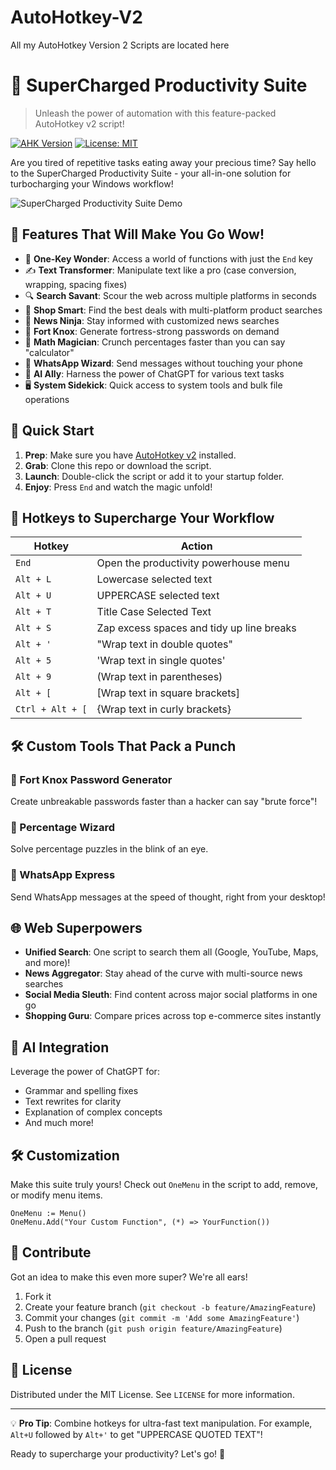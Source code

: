 # AutoHotkey-V2
All my AutoHotkey Version 2 Scripts are located here

# 🚀 SuperCharged Productivity Suite

> Unleash the power of automation with this feature-packed AutoHotkey v2 script!

[![AHK Version](https://img.shields.io/badge/AHK-v2.0%2B-brightgreen)](https://www.autohotkey.com/)
[![License: MIT](https://img.shields.io/badge/License-MIT-yellow.svg)](https://opensource.org/licenses/MIT)

Are you tired of repetitive tasks eating away your precious time? Say hello to the SuperCharged Productivity Suite - your all-in-one solution for turbocharging your Windows workflow!

![SuperCharged Productivity Suite Demo](https://via.placeholder.com/800x400.png?text=SuperCharged+Productivity+Suite+Demo)

## 🌟 Features That Will Make You Go Wow!

- 🎯 **One-Key Wonder**: Access a world of functions with just the `End` key
- ✍️ **Text Transformer**: Manipulate text like a pro (case conversion, wrapping, spacing fixes)
- 🔍 **Search Savant**: Scour the web across multiple platforms in seconds
- 🛒 **Shop Smart**: Find the best deals with multi-platform product searches
- 📰 **News Ninja**: Stay informed with customized news searches
- 🔐 **Fort Knox**: Generate fortress-strong passwords on demand
- 🧮 **Math Magician**: Crunch percentages faster than you can say "calculator"
- 💬 **WhatsApp Wizard**: Send messages without touching your phone
- 🤖 **AI Ally**: Harness the power of ChatGPT for various text tasks
- 🖥️ **System Sidekick**: Quick access to system tools and bulk file operations

## 🚀 Quick Start

1. **Prep**: Make sure you have [AutoHotkey v2](https://www.autohotkey.com/) installed.
2. **Grab**: Clone this repo or download the script.
3. **Launch**: Double-click the script or add it to your startup folder.
4. **Enjoy**: Press `End` and watch the magic unfold!

## 🎹 Hotkeys to Supercharge Your Workflow

| Hotkey | Action |
|--------|--------|
| `End` | Open the productivity powerhouse menu |
| `Alt + L` | Lowercase selected text |
| `Alt + U` | UPPERCASE selected text |
| `Alt + T` | Title Case Selected Text |
| `Alt + S` | Zap excess spaces and tidy up line breaks |
| `Alt + '` | "Wrap text in double quotes" |
| `Alt + 5` | 'Wrap text in single quotes' |
| `Alt + 9` | (Wrap text in parentheses) |
| `Alt + [` | [Wrap text in square brackets] |
| `Ctrl + Alt + [` | {Wrap text in curly brackets} |

## 🛠️ Custom Tools That Pack a Punch

### 🔐 Fort Knox Password Generator
Create unbreakable passwords faster than a hacker can say "brute force"!

### 🧮 Percentage Wizard
Solve percentage puzzles in the blink of an eye.

### 💬 WhatsApp Express
Send WhatsApp messages at the speed of thought, right from your desktop!

## 🌐 Web Superpowers

- **Unified Search**: One script to search them all (Google, YouTube, Maps, and more)!
- **News Aggregator**: Stay ahead of the curve with multi-source news searches
- **Social Media Sleuth**: Find content across major social platforms in one go
- **Shopping Guru**: Compare prices across top e-commerce sites instantly

## 🤖 AI Integration

Leverage the power of ChatGPT for:
- Grammar and spelling fixes
- Text rewrites for clarity
- Explanation of complex concepts
- And much more!

## 🛠️ Customization

Make this suite truly yours! Check out `OneMenu` in the script to add, remove, or modify menu items.

```autohotkey
OneMenu := Menu()
OneMenu.Add("Your Custom Function", (*) => YourFunction())
```

## 🤝 Contribute

Got an idea to make this even more super? We're all ears!

1. Fork it
2. Create your feature branch (`git checkout -b feature/AmazingFeature`)
3. Commit your changes (`git commit -m 'Add some AmazingFeature'`)
4. Push to the branch (`git push origin feature/AmazingFeature`)
5. Open a pull request

## 📜 License

Distributed under the MIT License. See `LICENSE` for more information.

---

💡 **Pro Tip**: Combine hotkeys for ultra-fast text manipulation. For example, `Alt+U` followed by `Alt+'` to get "UPPERCASE QUOTED TEXT"!

Ready to supercharge your productivity? Let's go! 🚀
